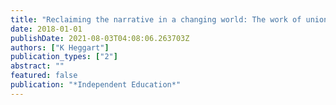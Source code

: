 ```yaml
---
title: "Reclaiming the narrative in a changing world: The work of unions in the 21st century"
date: 2018-01-01
publishDate: 2021-08-03T04:08:06.263703Z
authors: ["K Heggart"]
publication_types: ["2"]
abstract: ""
featured: false
publication: "*Independent Education*"
---
```


